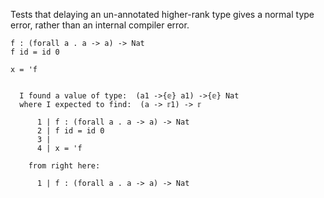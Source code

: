 
Tests that delaying an un-annotated higher-rank type gives a normal
type error, rather than an internal compiler error.

```unison
f : (forall a . a -> a) -> Nat
f id = id 0

x = 'f
```

```ucm

  I found a value of type:  (a1 ->{𝕖} a1) ->{𝕖} Nat
  where I expected to find:  (a -> 𝕣1) -> 𝕣
  
      1 | f : (forall a . a -> a) -> Nat
      2 | f id = id 0
      3 | 
      4 | x = 'f
  
    from right here:
  
      1 | f : (forall a . a -> a) -> Nat
  

```
